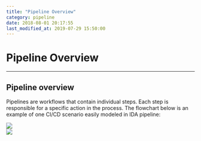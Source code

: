 ```yaml
---
title: "Pipeline Overview"
category: pipeline
date: 2018-08-01 20:17:55
last_modified_at: 2019-07-29 15:50:00
---
```


# Pipeline Overview
***

## Pipeline overview
Pipelines are workflows that contain individual steps. Each step is responsible for a specific action in the process. The flowchart below is an example of one CI/CD scenario easily modeled in IDA pipeline:

![][pipeline_overview]  
![][pipeline_deployment_detail]  

[pipeline_overview]: ../images/pipeline/pipeline_overview.png
[pipeline_deployment_detail]: ../images/pipeline/pipeline_deployment_detail.png
